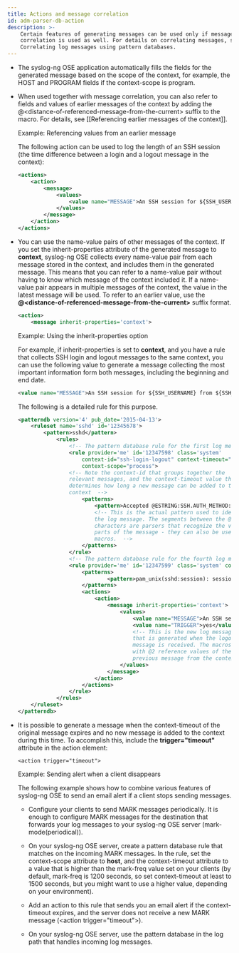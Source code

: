 ```yaml
---
title: Actions and message correlation
id: adm-parser-db-action
description: >-
    Certain features of generating messages can be used only if message
    correlation is used as well. For details on correlating messages, see
    Correlating log messages using pattern databases.
---
```


- The syslog-ng OSE application automatically fills the fields for the
    generated message based on the scope of the context, for example,
    the HOST and PROGRAM fields if the context-scope is program.

- When used together with message correlation, you can also refer to
    fields and values of earlier messages of the context by adding the
    @\<distance-of-referenced-message-from-the-current\> suffix to the
    macro. For details, see
    [[Referencing earlier messages of the context]].

    Example: Referencing values from an earlier message

    The following action can be used to log the length of an SSH session
    (the time difference between a login and a logout message in the
    context):

    ```xml
    <actions>
        <action>
            <message>
                <values>
                    <value name="MESSAGE">An SSH session for ${SSH_USERNAME}@1 from ${SSH_CLIENT_ADDRESS}@2 closed. Session lasted from ${DATE}@2 to ${DATE} </value>
                </values>
            </message>
        </action>
    </actions>
    ```

- You can use the name-value pairs of other messages of the context.
    If you set the inherit-properties attribute of the generated message
    to **context**, syslog-ng OSE collects every name-value pair from
    each message stored in the context, and includes them in the
    generated message. This means that you can refer to a name-value
    pair without having to know which message of the context included
    it. If a name-value pair appears in multiple messages of the
    context, the value in the latest message will be used. To refer to
    an earlier value, use the
    **@\<distance-of-referenced-message-from-the-current\>** suffix
    format.

    ```xml
    <action>
        <message inherit-properties='context'>
    ```

    Example: Using the inherit-properties option

    For example, if inherit-properties is set to **context**, and you
    have a rule that collects SSH login and logout messages to the same
    context, you can use the following value to generate a message
    collecting the most important information form both messages,
    including the beginning and end date.

    ```xml
    <value name="MESSAGE">An SSH session for ${SSH_USERNAME} from ${SSH_CLIENT_ADDRESS} closed. Session lasted from ${DATE}@2 to $DATE pid: $PID.</value>
    ```

    The following is a detailed rule for this purpose.

    ```xml
    <patterndb version='4' pub_date='2015-04-13'>
        <ruleset name='sshd' id='12345678'>
            <pattern>sshd</pattern>
                <rules>
                    <!-- The pattern database rule for the first log message -->
                    <rule provider='me' id='12347598' class='system'
                        context-id="ssh-login-logout" context-timeout="86400"
                        context-scope="process">
                    <!-- Note the context-id that groups together the
                    relevant messages, and the context-timeout value that
                    determines how long a new message can be added to the
                    context  -->
                        <patterns>
                            <pattern>Accepted @ESTRING:SSH.AUTH_METHOD: @for @ESTRING:SSH_USERNAME: @from @ESTRING:SSH_CLIENT_ADDRESS: @port @ESTRING:: @@ANYSTRING:SSH_SERVICE@</pattern>
                            <!-- This is the actual pattern used to identify
                            the log message. The segments between the @
                            characters are parsers that recognize the variable
                            parts of the message - they can also be used as
                            macros.  -->
                        </patterns>
                    </rule>
                    <!-- The pattern database rule for the fourth log message -->
                    <rule provider='me' id='12347599' class='system' context-id="ssh-login-logout" context-scope="process">
                        <patterns>
                                <pattern>pam_unix(sshd:session): session closed for user @ANYSTRING:SSH_USERNAME@</pattern>
                        </patterns>
                        <actions>
                            <action>
                                <message inherit-properties='context'>
                                    <values>
                                        <value name="MESSAGE">An SSH session for ${SSH_USERNAME} from ${SSH_CLIENT_ADDRESS} closed. Session lasted from ${DATE}@2 to $DATE pid: $PID.</value>
                                        <value name="TRIGGER">yes</value>
                                        <!-- This is the new log message
                                        that is generated when the logout
                                        message is received. The macros ending
                                        with @2 reference values of the
                                        previous message from the context. -->
                                    </values>
                                </message>
                            </action>
                        </actions>
                    </rule>
                </rules>
        </ruleset>
    </patterndb>
    ```

- It is possible to generate a message when the context-timeout of the
    original message expires and no new message is added to the context
    during this time. To accomplish this, include the
    **trigger=\"timeout\"** attribute in the action element:

    ```config
    <action trigger="timeout">
    ```

    Example: Sending alert when a client disappears

    The following example shows how to combine various features of
    syslog-ng OSE to send an email alert if a client stops sending
    messages.

  - Configure your clients to send MARK messages periodically. It is
        enough to configure MARK messages for the destination that
        forwards your log messages to your syslog-ng OSE server
        (mark-mode(periodical)).

  - On your syslog-ng OSE server, create a pattern database rule
        that matches on the incoming MARK messages. In the rule, set the
        context-scope attribute to **host**, and the context-timeout
        attribute to a value that is higher than the mark-freq value set
        on your clients (by default, mark-freq is 1200 seconds, so set
        context-timeout at least to 1500 seconds, but you might want to
        use a higher value, depending on your environment).

  - Add an action to this rule that sends you an email alert if the
        context-timeout expires, and the server does not receive a new
        MARK message (\<action trigger=\"timeout\"\>).

  - On your syslog-ng OSE server, use the pattern database in the
        log path that handles incoming log messages.
